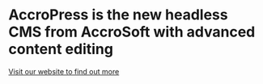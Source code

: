 # AccroPress is the new headless CMS from AccroSoft with advanced content editing

[Visit our website to find out more](https://accropress.com/)
